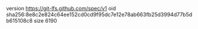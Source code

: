 version https://git-lfs.github.com/spec/v1
oid sha256:8e8c2e824c64ee152cd0cd9f95dc7e12e78ab663fb25d3994d77b5db615108c8
size 6190
